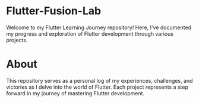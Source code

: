 # Flutter-Fusion-Lab
Welcome to my Flutter Learning Journey repository! Here, I've documented my progress and exploration of Flutter development through various projects.

# About

This repository serves as a personal log of my experiences, challenges, and victories as I delve into the world of Flutter. Each project represents a step forward in my journey of mastering Flutter development.
